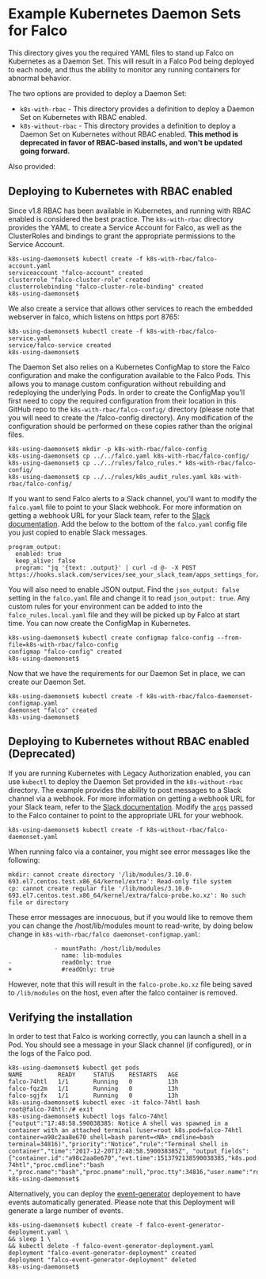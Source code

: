 # Example Kubernetes Daemon Sets for Falco

This directory gives you the required YAML files to stand up Falco on Kubernetes as a Daemon Set. This will result in a Falco Pod being deployed to each node, and thus the ability to monitor any running containers for abnormal behavior.

The two options are provided to deploy a Daemon Set:
- `k8s-with-rbac` - This directory provides a definition to deploy a Daemon Set on Kubernetes with RBAC enabled.
- `k8s-without-rbac` - This directory provides a definition to deploy a Daemon Set on Kubernetes without RBAC enabled. **This method is deprecated in favor of RBAC-based installs, and won't be updated going forward.**

Also provided:

## Deploying to Kubernetes with RBAC enabled

Since v1.8 RBAC has been available in Kubernetes, and running with RBAC enabled is considered the best practice. The `k8s-with-rbac` directory provides the YAML to create a Service Account for Falco, as well as the ClusterRoles and bindings to grant the appropriate permissions to the Service Account.

```
k8s-using-daemonset$ kubectl create -f k8s-with-rbac/falco-account.yaml
serviceaccount "falco-account" created
clusterrole "falco-cluster-role" created
clusterrolebinding "falco-cluster-role-binding" created
k8s-using-daemonset$
```

We also create a service that allows other services to reach the embedded webserver in falco, which listens on https port 8765:

```
k8s-using-daemonset$ kubectl create -f k8s-with-rbac/falco-service.yaml
service/falco-service created
k8s-using-daemonset$
```

The Daemon Set also relies on a Kubernetes ConfigMap to store the Falco configuration and make the configuration available to the Falco Pods. This allows you to manage custom configuration without rebuilding and redeploying the underlying Pods. In order to create the ConfigMap you'll first need to copy the required configuration from their location in this GitHub repo to the `k8s-with-rbac/falco-config/` directory (please note that you will need to create the /falco-config directory). Any modification of the configuration should be performed on these copies rather than the original files.

```
k8s-using-daemonset$ mkdir -p k8s-with-rbac/falco-config
k8s-using-daemonset$ cp ../../falco.yaml k8s-with-rbac/falco-config/
k8s-using-daemonset$ cp ../../rules/falco_rules.* k8s-with-rbac/falco-config/
k8s-using-daemonset$ cp ../../rules/k8s_audit_rules.yaml k8s-with-rbac/falco-config/
```

If you want to send Falco alerts to a Slack channel, you'll want to modify the `falco.yaml` file to point to your Slack webhook. For more information on getting a webhook URL for your Slack team, refer to the [Slack documentation](https://api.slack.com/incoming-webhooks). Add the below to the bottom of the `falco.yaml` config file you just copied to enable Slack messages.

```
program_output:
  enabled: true
  keep_alive: false
  program: "jq '{text: .output}' | curl -d @- -X POST https://hooks.slack.com/services/see_your_slack_team/apps_settings_for/a_webhook_url"
```

You will also need to enable JSON output. Find the `json_output: false` setting in the `falco.yaml` file and change it to read `json_output: true`. Any custom rules for your environment can be added to into the `falco_rules.local.yaml` file and they will be picked up by Falco at start time. You can now create the ConfigMap in Kubernetes.

```
k8s-using-daemonset$ kubectl create configmap falco-config --from-file=k8s-with-rbac/falco-config
configmap "falco-config" created
k8s-using-daemonset$
```

Now that we have the requirements for our Daemon Set in place, we can create our Daemon Set.

```
k8s-using-daemonset$ kubectl create -f k8s-with-rbac/falco-daemonset-configmap.yaml
daemonset "falco" created
k8s-using-daemonset$
```


## Deploying to Kubernetes without RBAC enabled (**Deprecated**)

If you are running Kubernetes with Legacy Authorization enabled, you can use `kubectl` to deploy the Daemon Set provided in the `k8s-without-rbac` directory. The example provides the ability to post messages to a Slack channel via a webhook. For more information on getting a webhook URL for your Slack team, refer to the [Slack documentation](https://api.slack.com/incoming-webhooks). Modify the [`args`](https://github.com/draios/falco/blob/dev/examples/k8s-using-daemonset/falco-daemonset.yaml#L21) passed to the Falco container to point to the appropriate URL for your webhook.

```
k8s-using-daemonset$ kubectl create -f k8s-without-rbac/falco-daemonset.yaml
```

When running falco via a container, you might see error messages like the following:
```
mkdir: cannot create directory '/lib/modules/3.10.0-693.el7.centos.test.x86_64/kernel/extra': Read-only file system
cp: cannot create regular file '/lib/modules/3.10.0-693.el7.centos.test.x86_64/kernel/extra/falco-probe.ko.xz': No such file or directory
```

These error messages are innocuous, but if you would like to remove them you can change the /host/lib/modules mount to read-write, by doing below change in `k8s-with-rbac/falco
daemonset-configmap.yaml`:

```
             - mountPath: /host/lib/modules
               name: lib-modules
-              readOnly: true
+              #readOnly: true
```

However, note that this will result in the `falco-probe.ko.xz` file being saved to `/lib/modules` on the host, even after the falco container is removed.


## Verifying the installation

In order to test that Falco is working correctly, you can launch a shell in a Pod. You should see a message in your Slack channel (if configured), or in the logs of the Falco pod.

```
k8s-using-daemonset$ kubectl get pods
NAME          READY     STATUS    RESTARTS   AGE
falco-74htl   1/1       Running   0          13h
falco-fqz2m   1/1       Running   0          13h
falco-sgjfx   1/1       Running   0          13h
k8s-using-daemonset$ kubectl exec -it falco-74htl bash
root@falco-74htl:/# exit
k8s-using-daemonset$ kubectl logs falco-74htl
{"output":"17:48:58.590038385: Notice A shell was spawned in a container with an attached terminal (user=root k8s.pod=falco-74htl container=a98c2aa8e670 shell=bash parent=<NA> cmdline=bash  terminal=34816)","priority":"Notice","rule":"Terminal shell in container","time":"2017-12-20T17:48:58.590038385Z", "output_fields": {"container.id":"a98c2aa8e670","evt.time":1513792138590038385,"k8s.pod.name":"falco-74htl","proc.cmdline":"bash ","proc.name":"bash","proc.pname":null,"proc.tty":34816,"user.name":"root"}}
k8s-using-daemonset$
```

Alternatively, you can deploy the [event-generator](https://github.com/falcosecurity/event-generator) deployement to have events automatically generated. Please note that this Deployment will generate a large number of events.

```
k8s-using-daemonset$ kubectl create -f falco-event-generator-deployment.yaml \
&& sleep 1 \
&& kubectl delete -f falco-event-generator-deployment.yaml
deployment "falco-event-generator-deployment" created
deployment "falco-event-generator-deployment" deleted
k8s-using-daemonset$
```
